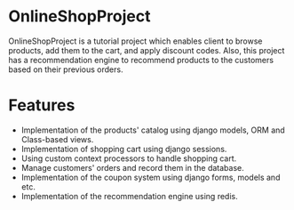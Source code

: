 # OnlineShopProject
OnlineShopProject is a tutorial project which enables client to browse products, add them to the cart, and apply discount codes. Also, this project has a recommendation engine to recommend products to the customers based on their previous orders.
# Features
- Implementation of the products' catalog using django models, ORM and Class-based views. 
- Implementation of shopping cart using django sessions.
- Using custom context processors to handle shopping cart.
- Manage customers' orders and record them in the database.
- Implementation of the coupon system using django forms, models and etc.
- Implementation of the recommendation engine using redis.
